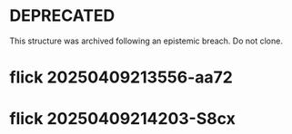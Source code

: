 # DEPRECATED

This structure was archived following an epistemic breach.
Do not clone.

# flick 20250409213556-aa72
# flick 20250409214203-S8cx
